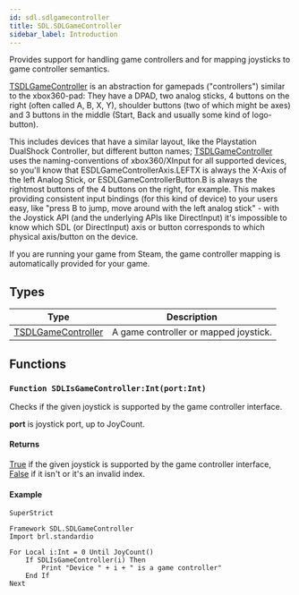 ```yaml
---
id: sdl.sdlgamecontroller
title: SDL.SDLGameController
sidebar_label: Introduction
---
```



Provides support for handling game controllers and for mapping joysticks to game controller semantics.

[TSDLGameController](../../sdl/sdl.sdlgamecontroller/tsdlgamecontroller) is an abstraction for gamepads ("controllers") similar to the xbox360-pad: They have a DPAD, two analog sticks,
4 buttons on the right (often called A, B, X, Y), shoulder buttons (two of which might be axes) and 3 buttons in the middle
(Start, Back and usually some kind of logo-button).

This includes devices that have a similar layout, like the Playstation DualShock Controller, but different button names; 
[TSDLGameController](../../sdl/sdl.sdlgamecontroller/tsdlgamecontroller) uses the naming-conventions of xbox360/XInput for all supported devices, so you'll know that ESDLGameControllerAxis.LEFTX
is always the X-Axis of the left Analog Stick, or ESDLGameControllerButton.B is always the rightmost buttons of the 4 buttons on the right,
for example. This makes providing consistent input bindings (for this kind of device) to your users easy,
like "press B to jump, move around with the left analog stick" - with the Joystick API (and the underlying APIs like DirectInput) it's
impossible to know which SDL (or DirectInput) axis or button corresponds to which physical axis/button on the device.

If you are running your game from Steam, the game controller mapping is automatically provided for your game.



## Types
| Type | Description |
|---|---|
| [TSDLGameController](../../sdl/sdl.sdlgamecontroller/tsdlgamecontroller) | A game controller or mapped joystick. |

## Functions

### `Function SDLIsGameController:Int(port:Int)`

Checks if the given joystick is supported by the game controller interface.

<b>port</b> is joystick port, up to JoyCount.


#### Returns
[True](../../brl/brl.blitz/#true) if the given joystick is supported by the game controller interface, [False](../../brl/brl.blitz/#false) if it isn't or it's an invalid index.


#### Example
```blitzmax
SuperStrict

Framework SDL.SDLGameController
Import brl.standardio

For Local i:Int = 0 Until JoyCount()
	If SDLIsGameController(i) Then
		Print "Device " + i + " is a game controller"
	End If
Next
```
<br/>

